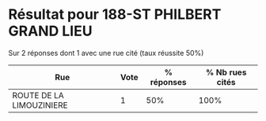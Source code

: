 # Résultat pour 188-ST PHILBERT GRAND LIEU

Sur 2 réponses dont 1 avec une rue cité (taux réussite 50%)

| Rue | Vote | % réponses | % Nb rues cités|
|-----|------|------------|----------------|
| ROUTE DE LA LIMOUZINIERE | 1 | 50% | 100%|
